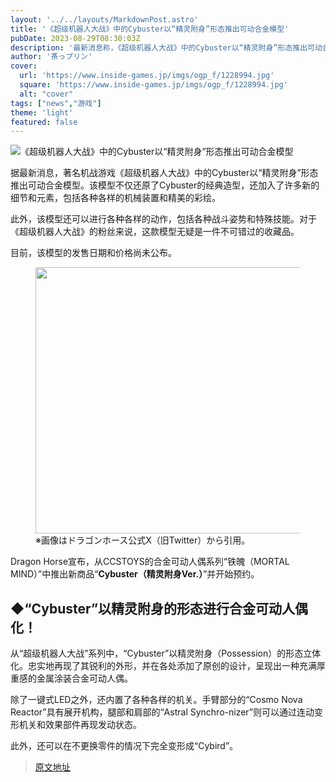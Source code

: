 ```yaml
---
layout: '../../layouts/MarkdownPost.astro'
title: '《超级机器人大战》中的Cybuster以“精灵附身”形态推出可动合金模型'
pubDate: 2023-08-29T08:30:03Z
description: '最新消息称，《超级机器人大战》中的Cybuster以“精灵附身”形态推出可动合金模型。'
author: '茶っプリン'
cover:
  url: 'https://www.inside-games.jp/imgs/ogp_f/1228994.jpg'
  square: 'https://www.inside-games.jp/imgs/ogp_f/1228994.jpg'
  alt: "cover"
tags: ["news","游戏"]
theme: 'light'
featured: false
---
```


![《超级机器人大战》中的Cybuster以“精灵附身”形态推出可动合金模型](https://www.inside-games.jp/imgs/ogp_f/1228994.jpg)

据最新消息，著名机战游戏《超级机器人大战》中的Cybuster以“精灵附身”形态推出可动合金模型。该模型不仅还原了Cybuster的经典造型，还加入了许多新的细节和元素，包括各种各样的机械装置和精美的彩绘。

此外，该模型还可以进行各种各样的动作，包括各种战斗姿势和特殊技能。对于《超级机器人大战》的粉丝来说，这款模型无疑是一件不可错过的收藏品。

目前，该模型的发售日期和价格尚未公布。

<figure class="ctms-editor-image"><img src="https://www.inside-games.jp/imgs/zoom/1228983.jpg" class="inline-article-image" width="640" height="426"><figcaption>※画像はドラゴンホース公式X（旧Twitter）から引用。 </figcaption></figure>
<p>Dragon Horse宣布，从CCSTOYS的合金可动人偶系列“铁魄（MORTAL MIND）”中推出新商品“<b>Cybuster（精灵附身Ver.）</b>”并开始预约。</p>
<h2>◆“Cybuster”以精灵附身的形态进行合金可动人偶化！</h2>
<p>从“超级机器人大战”系列中，“Cybuster”以精灵附身（Possession）的形态立体化。忠实地再现了其锐利的外形，并在各处添加了原创的设计，呈现出一种充满厚重感的金属涂装合金可动人偶。</p>
<p>除了一键式LED之外，还内置了各种各样的机关。手臂部分的“Cosmo Nova Reactor”具有展开机构，腿部和肩部的“Astral Synchro-nizer”则可以通过连动变形机关和效果部件再现发动状态。</p>
<p>此外，还可以在不更换零件的情况下完全变形成“Cybird”。</p>

>[原文地址](https://www.inside-games.jp/article/2023/08/29/148158.html)  